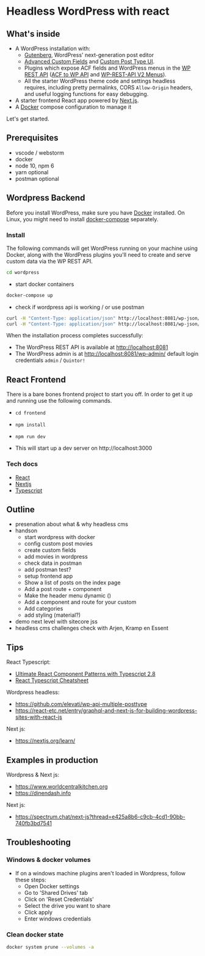 # Headless WordPress with react

## What's inside

- A WordPress installation with:
  - [Gutenberg](https://wordpress.org/gutenberg/), WordPress' next-generation post editor
  - [Advanced Custom Fields](https://www.advancedcustomfields.com/) and [Custom Post Type UI](https://wordpress.org/plugins/custom-post-type-ui/).
  - Plugins which expose ACF fields and WordPress menus in the [WP REST API](https://developer.wordpress.org/rest-api/) ([ACF to WP API](https://wordpress.org/plugins/acf-to-wp-api/) and [WP-REST-API V2 Menus](https://wordpress.org/plugins/wp-rest-api-v2-menus/)).
  - All the starter WordPress theme code and settings headless requires, including pretty permalinks, CORS `Allow-Origin` headers, and useful logging functions for easy debugging.
- A starter frontend React app powered by [Next.js](https://nextjs.org/).
- A [Docker](https://www.docker.com/) compose configuration to manage it

Let's get started.

## Prerequisites

- vscode / webstorm
- docker
- node 10, npm 6
- yarn optional
- postman optional

## Wordpress Backend

Before you install WordPress, make sure you have [Docker](https://www.docker.com) installed. On Linux, you might need to install [docker-compose](https://docs.docker.com/compose/install/#install-compose) separately.

### Install

The following commands will get WordPress running on your machine using Docker, along with the WordPress plugins you'll need to create and serve custom data via the WP REST API.

```sh
cd wordpress
```

- start docker containers

```sh
docker-compose up
```

- check if wordpress api is working / or use postman

```sh
curl -H "Content-Type: application/json" http://localhost:8081/wp-json/wp/v2/movies/21?_embed
curl -H "Content-Type: application/json" http://localhost:8081/wp-json/menus/v1/menus/header-menu
```

When the installation process completes successfully:

- The WordPress REST API is available at <http://localhost:8081>
- The WordPress admin is at <http://localhost:8081/wp-admin/> default login credentials `admin` / `Quintor!`

## React Frontend

There is a bare bones frontend project to start you off. In order to get it up and running use the following commands.

- `cd frontend`
- `npm install`
- `npm run dev`

- This will start up a dev server on http://localhost:3000

### Tech docs

- [React](https://reactjs.org)
- [Nextjs](https://nextjs.org)
- [Typescript](https://www.typescriptlang.org/)

## Outline

- presenation about what & why headless cms
- handson
  - start wordpress with docker
  - config custom post movies
  - create custom fields
  - add movies in wordpress
  - check data in postman
  - add postman test?
  - setup frontend app
  - Show a list of posts on the index page
  - Add a post route + component
  - Make the header menu dynamic ()
  - Add a component and route for your custom
  - Add categories
  - add styling (material?)
- demo next level with sitecore jss
- headless cms challenges check with Arjen, Kramp en Essent

## Tips

React Typescript:

- [Ultimate React Component Patterns with Typescript 2.8](https://levelup.gitconnected.com/ultimate-react-component-patterns-with-typescript-2-8-82990c516935)
- [React Typescript Cheatsheet](https://github.com/sw-yx/react-typescript-cheatsheet)

Wordpress headless:

- <https://github.com/elevati/wp-api-multiple-posttype>
- <https://react-etc.net/entry/graphql-and-next-js-for-building-wordpress-sites-with-react-js>

Next js:

- <https://nextjs.org/learn/>

## Examples in production

Wordpress & Next js:

- <https://www.worldcentralkitchen.org>
- <https://dinendash.info>

Next js:

- <https://spectrum.chat/next-js?thread=e425a8b6-c9cb-4cd1-90bb-740fb3bd7541>

## Troubleshooting

### Windows & docker volumes

- If on a windows machine plugins aren't loaded in Wordpress, follow these steps:
  - Open Docker settings
  - Go to 'Shared Drives' tab
  - Click on 'Reset Credentials'
  - Select the drive you want to share
  - Click apply
  - Enter windows credentials

### Clean docker state

```sh
docker system prune --volumes -a
```
